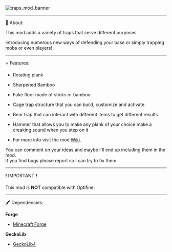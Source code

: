 ![traps_mod_banner](https://github.com/user-attachments/assets/537403e6-ae38-4d64-8e11-9b4f11b5c5f4)

---

📖 About:


This mod adds a variety of traps that serve different purposes.

Introducing numerous new ways of defending your base or simply trapping mobs or even players!

---

⭐ Features:


- Rotating plank
- Sharpened Bamboo
- Fake floor made of sticks or bamboo
- Cage trap structure that you can build, customize and activate
- Bear trap that can interact with different items to get different results
- Hammer that allows you to make any plank of your choice make a creaking sound when you step on it 

- For more info visit the mod [Wiki]().

 You can comment on your ideas and maybe I'll end up including them in the mod.     
 If you find bugs please report so I can try to fix them.

 ---

❗ IMPORTANT ❗

This mod is **NOT** compatible with Optifine.

 ---

🖋 Dependencies:

**Forge**

- [Minecraft Forge](https://files.minecraftforge.net/net/minecraftforge/forge/)

**GeckoLib**

- [GeckoLib4](https://www.curseforge.com/minecraft/mc-mods/geckolib)
